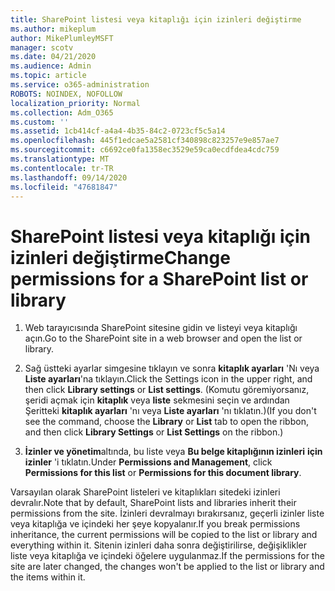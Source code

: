 ```yaml
---
title: SharePoint listesi veya kitaplığı için izinleri değiştirme
ms.author: mikeplum
author: MikePlumleyMSFT
manager: scotv
ms.date: 04/21/2020
ms.audience: Admin
ms.topic: article
ms.service: o365-administration
ROBOTS: NOINDEX, NOFOLLOW
localization_priority: Normal
ms.collection: Adm_O365
ms.custom: ''
ms.assetid: 1cb414cf-a4a4-4b35-84c2-0723cf5c5a14
ms.openlocfilehash: 445f1edcae5a2581cf340898c823257e9e857ae7
ms.sourcegitcommit: c6692ce0fa1358ec3529e59ca0ecdfdea4cdc759
ms.translationtype: MT
ms.contentlocale: tr-TR
ms.lasthandoff: 09/14/2020
ms.locfileid: "47681847"
---
```

# <a name="change-permissions-for-a-sharepoint-list-or-library"></a><span data-ttu-id="7395d-102">SharePoint listesi veya kitaplığı için izinleri değiştirme</span><span class="sxs-lookup"><span data-stu-id="7395d-102">Change permissions for a SharePoint list or library</span></span>

1. <span data-ttu-id="7395d-103">Web tarayıcısında SharePoint sitesine gidin ve listeyi veya kitaplığı açın.</span><span class="sxs-lookup"><span data-stu-id="7395d-103">Go to the SharePoint site in a web browser and open the list or library.</span></span>
    
2. <span data-ttu-id="7395d-104">Sağ üstteki ayarlar simgesine tıklayın ve sonra **kitaplık ayarları** 'Nı veya **Liste ayarları**'na tıklayın.</span><span class="sxs-lookup"><span data-stu-id="7395d-104">Click the Settings icon in the upper right, and then click **Library settings** or **List settings**.</span></span> <span data-ttu-id="7395d-105">(Komutu göremiyorsanız, şeridi açmak için **kitaplık** veya **liste** sekmesini seçin ve ardından Şeritteki **kitaplık ayarları** 'nı veya **Liste ayarları** 'nı tıklatın.)</span><span class="sxs-lookup"><span data-stu-id="7395d-105">(If you don't see the command, choose the **Library** or **List** tab to open the ribbon, and then click **Library Settings** or **List Settings** on the ribbon.)</span></span> 
    
3. <span data-ttu-id="7395d-106">**İzinler ve yönetim**altında, bu liste veya **Bu belge kitaplığının izinleri** **için izinler** 'i tıklatın.</span><span class="sxs-lookup"><span data-stu-id="7395d-106">Under **Permissions and Management**, click **Permissions for this list** or **Permissions for this document library**.</span></span>
    
<span data-ttu-id="7395d-107">Varsayılan olarak SharePoint listeleri ve kitaplıkları sitedeki izinleri devralır.</span><span class="sxs-lookup"><span data-stu-id="7395d-107">Note that by default, SharePoint lists and libraries inherit their permissions from the site.</span></span> <span data-ttu-id="7395d-108">İzinleri devralmayı bırakırsanız, geçerli izinler liste veya kitaplığa ve içindeki her şeye kopyalanır.</span><span class="sxs-lookup"><span data-stu-id="7395d-108">If you break permissions inheritance, the current permissions will be copied to the list or library and everything within it.</span></span> <span data-ttu-id="7395d-109">Sitenin izinleri daha sonra değiştirilirse, değişiklikler liste veya kitaplığa ve içindeki öğelere uygulanmaz.</span><span class="sxs-lookup"><span data-stu-id="7395d-109">If the permissions for the site are later changed, the changes won't be applied to the list or library and the items within it.</span></span>
  

